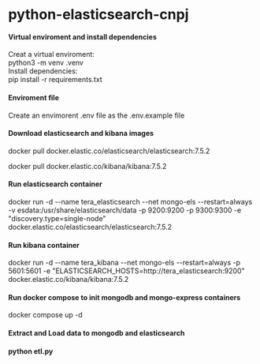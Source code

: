 # python-elasticsearch-cnpj

<h4>Virtual enviroment and install dependencies</h4>
Creat a virtual enviroment:<br>
python3 -m venv .venv <br>
Install dependencies:<br>
pip install -r requirements.txt


<h4>Enviroment file</h4>
Create an envimorent .env file as the .env.example file

<h4>Download elasticsearch and kibana images</h4>
docker pull docker.elastic.co/elasticsearch/elasticsearch:7.5.2

docker pull docker.elastic.co/kibana/kibana:7.5.2

<h4>Run elasticsearch container</h4>
docker run -d --name tera_elasticsearch --net mongo-els --restart=always -v esdata:/usr/share/elasticsearch/data -p 9200:9200 -p 9300:9300 -e "discovery.type=single-node" docker.elastic.co/elasticsearch/elasticsearch:7.5.2

<h4>Run kibana container</h4>
docker run -d --name tera_kibana --net mongo-els --restart=always -p 5601:5601 -e "ELASTICSEARCH_HOSTS=http://tera_elasticsearch:9200" docker.elastic.co/kibana/kibana:7.5.2 

<h4>Run docker compose to init mongodb and mongo-express containers</h4>
docker compose up -d

<h4>Extract and Load data to mongodb and elasticsearch<h4>

python etl.py






